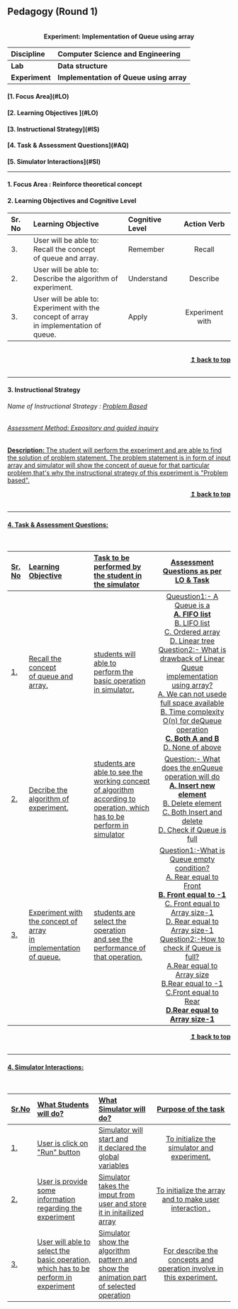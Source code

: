 ## Pedagogy (Round 1)
<p align="center">
<br>
    <b> Experiment: Implementation of Queue using array<a name="top"></a></b> <br>
</p>

<b>Discipline | <b>Computer Science and Engineering
:--|:--|
<b> Lab | <b> Data structure
<b> Experiment|     <b> Implementation of Queue using array


<h4> [1. Focus Area](#LO)
<h4> [2. Learning Objectives ](#LO)
<h4> [3. Instructional Strategy](#IS)
<h4> [4. Task & Assessment Questions](#AQ)
<h4> [5. Simulator Interactions](#SI)
<hr>

<a name="LO"></a>
#### 1. Focus Area : Reinforce theoretical concept

#### 2. Learning Objectives and Cognitive Level


Sr. No |	Learning Objective	| Cognitive Level | Action Verb
:--|:--|:--|:-:
3.| User will be able to: <br> Recall the concept <br> of queue and array. | Remember| Recall
2.| User will be able to: <br> Describe the algorithm of experiment. | Understand | Describe
3.| User will be able to: <br>Experiment with the concept of array <br>in implementation of queue. | Apply | Experiment with

<br/>
<div align="right">
    <b><a href="#top">↥ back to top</a></b>
</div>
<br/>
<hr>

<a name="IS"></a>
#### 3. Instructional Strategy
###### Name of Instructional Strategy  :    <u> Problem Based
###### Assessment Method: Expository and guided inquiry

<u> <b>Description: </b> The student will perform the experiment and are able to find the solution of problem statement. The problem statement is in form of input array and simulator will show the concept of queue for that particular problem,that's why the instructional strategy of this experiment is "Problem based".</u>
<br>
<div align="right">
    <b><a href="#top">↥ back to top</a></b>
</div>
<br/>
<hr>

<a name="AQ"></a>
#### 4. Task & Assessment Questions:
<br>

Sr. No |	Learning Objective	| Task to be performed by <br> the student  in the simulator | Assessment Questions as per LO & Task
:--|:--|:--|:-:
1.| Recall  the concept <br> of queue and array. | students will able to<br> perform the basic operation in simulator. |Queustion1:- A Queue is a <br><b>A. FIFO list<br></b>B. LIFO list<br>C. Ordered array<br> D. Linear tree <br>Question2:- What is drawback of Linear Queue implementation using array?<br>A. We can not usede full space available<br>B. Time complexity O(n) for deQueue operation<br><b>C. Both A and B</b><br>D. None of above
2.| Decribe the algorithm of experiment. | students are able to see the working concept of algorithm<br> according to operation, which <br>has to be perform in simulator |Question:- What does the enQueue operation will do<br><b>A. Insert new element </b><br> B. Delete element <br>C. Both Insert and delete <br> D. Check if Queue is full
3.| Experiment with the concept of array <br>in implementation of queue. | students are select the operation<br>and see the performance of that operation. |Question1:-What is Queue empty condition?<br> A. Rear equal to Front<br><b>B. Front equal to -1 </b><br> C. Front equal to Array size-1 <br> D. Rear equal to Array size-1 <br>Question2:-How to check if Queue is full?<br>A.Rear equal to Array size<br>B.Rear equal to -1<br>C.Front equal to Rear<br><b>D.Rear equal to Array size-1</b>
<div align="right">
    <b><a href="#top">↥ back to top</a></b>
</div>
<br/>
<hr>

<a name="SI"></a>

#### 4. Simulator Interactions:
<br>

Sr.No | What Students will do? |	What Simulator will do?	| Purpose of the task
:--|:--|:--|:--:
1.|  User is click on<br>"Run" button  |  Simulator will start and<br>it declared the global variables | To initialize the simulator and experiment.
2.|  User is provide some<br>information regarding the<br>experiment | Simulator takes the imput from<br>user and store it in initailized array |To initialize the array<br> and to make user interaction .
3.|  User will able to select the <br>basic operation,<br>which has to be perform in experiment | Simulator show the algorithm<br>pattern and show the animation part<br>of selected operation | For describe the concepts and operation involve in this experiment.
